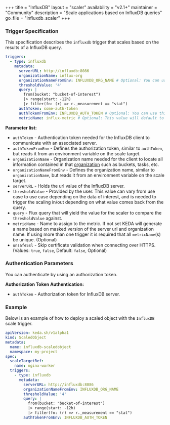 +++
title = "InfluxDB"
layout = "scaler"
availability = "v2.1+"
maintainer = "Community"
description = "Scale applications based on InfluxDB queries"
go_file = "influxdb_scaler"
+++

### Trigger Specification

This specification describes the `influxdb` trigger that scales based on the results of a InfluxDB query.

```yaml
triggers:
  - type: influxdb
    metadata:
      serverURL: http://influxdb:8086
      organizationName: influx-org
      organizationNameFromEnv: INFLUXDB_ORG_NAME # Optional: You can use this instead of `organizationName` parameter. See details in "Parameter List" section
      thresholdValue: '4'
      query: |
        from(bucket: "bucket-of-interest")
        |> range(start: -12h)
        |> filter(fn: (r) => r._measurement == "stat")
      authToken: some-auth-token
      authTokenFromEnv: INFLUXDB_AUTH_TOKEN # Optional: You can use this instead of `authToken` parameter. See details in "Parameter List" section
      metricName: influx-metric # Optional: This value will default to a masked version of the url and organization name if not set by the user (metrics name value would be then `influxdb-https---xxx-influx_org`)
```

**Parameter list:**

- `authToken` - Authentication token needed for the InfluxDB client to communicate with an associated server. 
- `authTokenFromEnv` - Defines the authorization token, similar to `authToken`, but reads it from an environment variable on the scale target.
- `organizationName` - Organization name needed for the client to locate all information contained in that [organization](https://docs.influxdata.com/influxdb/v2.0/organizations/) such as buckets, tasks, etc.
- `organizationNameFromEnv` - Defines the organization name, similar to `organizationName`, but reads it from an environment variable on the scale target.
- `serverURL` - Holds the url value of the InfluxDB server.
- `thresholdValue` - Provided by the user. This value can vary from use case to use case depending on the data of interest, and is needed to trigger the scaling in/out depending on what value comes back from the query.
- `query` - Flux query that will yield the value for the scaler to compare the `thresholdValue` against.
- `metricName` - Name to assign to the metric. If not set KEDA will generate a name based on masked version of the server url and organization name. If using more than one trigger it is required that all `metricName`(s) be unique. (Optional)
- `unsafeSsl` - Skip certificate validation when connecting over HTTPS. (Values: `true`, `false`, Default: `false`, Optional)

### Authentication Parameters

You can authenticate by using an authorization token.

**Authorization Token Authentication:**

- `authToken` - Authorization token for InfluxDB server.

### Example

Below is an example of how to deploy a scaled object with the `InfluxDB` scale trigger.

```yaml
apiVersion: keda.sh/v1alpha1
kind: ScaledObject
metadata:
  name: influxdb-scaledobject
  namespace: my-project
spec:
  scaleTargetRef:
    name: nginx-worker
  triggers:
    - type: influxdb
      metadata:
        serverURL: http://influxdb:8086
        organizationNameFromEnv: INFLUXDB_ORG_NAME
        thresholdValue: '4'
        query: |
          from(bucket: "bucket-of-interest")
          |> range(start: -12h)
          |> filter(fn: (r) => r._measurement == "stat")
        authTokenFromEnv: INFLUXDB_AUTH_TOKEN
```
